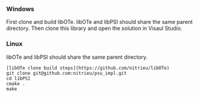 ### Windows

First clone and build libOTe. libOTe and libPSI should share the same parent directory. Then clone this library and open the solution in Visaul Studio.

### Linux


libOTe and libPSI should share the same parent directory.

```
[libOTe clone build steps](https://github.com/nitrieu/libOTe)
git clone git@github.com:nitrieu/psu_impl.git
cd libPSI
cmake .
make